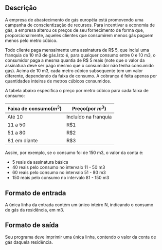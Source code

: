 ## Descrição
A empresa de abastecimento de gás européia está promovendo uma campanha de conscientização de recursos. Para incentivar a economia de gás, a empresa alterou os preços de seu fornecimento de forma que, proporcionalmente, aqueles clientes que consumirem menos gás paguem menos pelo metro cúbico.

Todo cliente paga mensalmente uma assinatura de R$ 5, que inclui uma franquia de 10 m3 de gás.Isto é, para qualquer consumo entre 0 e 10 m3, o consumidor paga a mesma quantia de R$ 5 reais (note que o valor da assinatura deve ser pago mesmo que o consumidor não tenha consumido gás). Acima de 10 m3, cada metro cúbico subsequente tem um valor diferente, dependendo da faixa de consumo. A cobrança é feita apenas por quantidades inteiras de metros cúbicos consumidos.

A tabela abaixo especifica o preço por metro cúbico para cada faixa de consumo:

|Faixa de consumo($m^3$)|Preço(por $m^3$)|
|--|--|
|Até 10|Incluído na franquia|
|11 a 50|R$1|
|51 a 80|R$2|
|81 em diante|R$3|

Assim, por exemplo, se o consumo foi de 150 m3, o valor da conta é:

- 5 reais da assinatura básica
- 40 reais pelo consumo no intervalo 11 - 50 m3
- 60 reais pelo consumo no intervalo 51 - 80 m3
- 150 reais pelo consumo no intervalo 81 - 150 m3

## Formato de entrada
A única linha da entrada contém um único inteiro N, indicando o consumo de gás da residência, em m3.

## Formato de saída
Seu programa deve imprimir uma única linha, contendo o valor da conta de gás daquela residência.

